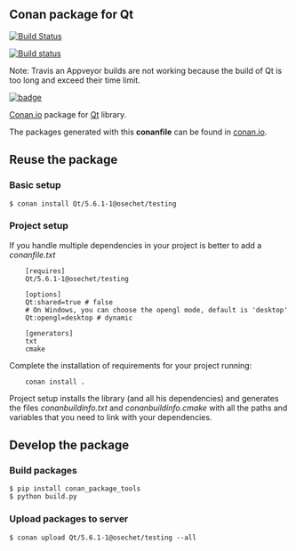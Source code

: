 Conan package for Qt
--------------------------------------------

[![Build Status](https://travis-ci.org/osechet/conan-qt.svg?branch=master)](https://travis-ci.org/osechet/conan-qt)

[![Build status](https://ci.appveyor.com/api/projects/status/gboj3x82d42eoasw?svg=true)](https://ci.appveyor.com/project/osechet/conan-qt)

Note: Travis an Appveyor builds are not working because the build of Qt is too long and exceed their time limit.

[![badge](https://img.shields.io/badge/conan.io-Qt%2F5.6.1-1-green.svg?logo=data:image/png;base64%2CiVBORw0KGgoAAAANSUhEUgAAAA4AAAAOCAMAAAAolt3jAAAA1VBMVEUAAABhlctjlstkl8tlmMtlmMxlmcxmmcxnmsxpnMxpnM1qnc1sn85voM91oM11oc1xotB2oc56pNF6pNJ2ptJ8ptJ8ptN9ptN8p9N5qNJ9p9N9p9R8qtOBqdSAqtOAqtR%2BrNSCrNJ/rdWDrNWCsNWCsNaJs9eLs9iRvNuVvdyVv9yXwd2Zwt6axN6dxt%2Bfx%2BChyeGiyuGjyuCjyuGly%2BGlzOKmzOGozuKoz%2BKqz%2BOq0OOv1OWw1OWw1eWx1eWy1uay1%2Baz1%2Baz1%2Bez2Oe02Oe12ee22ujUGwH3AAAAAXRSTlMAQObYZgAAAAFiS0dEAIgFHUgAAAAJcEhZcwAACxMAAAsTAQCanBgAAAAHdElNRQfgBQkREyOxFIh/AAAAiklEQVQI12NgAAMbOwY4sLZ2NtQ1coVKWNvoc/Eq8XDr2wB5Ig62ekza9vaOqpK2TpoMzOxaFtwqZua2Bm4makIM7OzMAjoaCqYuxooSUqJALjs7o4yVpbowvzSUy87KqSwmxQfnsrPISyFzWeWAXCkpMaBVIC4bmCsOdgiUKwh3JojLgAQ4ZCE0AMm2D29tZwe6AAAAAElFTkSuQmCC)](http://www.conan.io/source/Qt/5.6.1-1/osechet/testing)

[Conan.io](https://conan.io) package for [Qt](https://www.qt.io) library.

The packages generated with this **conanfile** can be found in [conan.io](http://www.conan.io/source/Qt/5.6.1-1/osechet/testing).

## Reuse the package

### Basic setup

```
$ conan install Qt/5.6.1-1@osechet/testing
```

### Project setup

If you handle multiple dependencies in your project is better to add a *conanfile.txt*
```
    [requires]
    Qt/5.6.1-1@osechet/testing

    [options]
    Qt:shared=true # false
    # On Windows, you can choose the opengl mode, default is 'desktop'
    Qt:opengl=desktop # dynamic
    
    [generators]
    txt
    cmake
```
Complete the installation of requirements for your project running:
```
    conan install . 
```
Project setup installs the library (and all his dependencies) and generates the files *conanbuildinfo.txt* and *conanbuildinfo.cmake* with all the paths and variables that you need to link with your dependencies.

## Develop the package

### Build packages

    $ pip install conan_package_tools
    $ python build.py
    
### Upload packages to server

    $ conan upload Qt/5.6.1-1@osechet/testing --all
